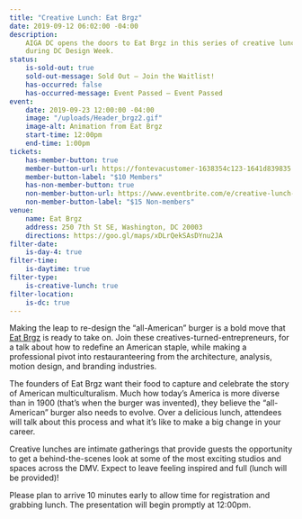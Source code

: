 ```yaml
---
title: "Creative Lunch: Eat Brgz"
date: 2019-09-12 06:02:00 -04:00
description:
    AIGA DC opens the doors to Eat Brgz in this series of creative lunches
    during DC Design Week.
status:
    is-sold-out: true
    sold-out-message: Sold Out — Join the Waitlist!
    has-occurred: false
    has-occurred-message: Event Passed — Event Passed
event:
    date: 2019-09-23 12:00:00 -04:00
    image: "/uploads/Header_brgz2.gif"
    image-alt: Animation from Eat Brgz
    start-time: 12:00pm
    end-time: 1:00pm
tickets:
    has-member-button: true
    member-button-url: https://fontevacustomer-1638354c123-1641d839835.force.com/services/oauth2/authorize?client_id=3MVG9nthuDc9owbcOq7_07W.HriOQQPWTbMkrpOla.ajDQlTHf4_uby_mhwylcX.mJBU2O2SppTiZMS0J_HJd&response_type=code&redirect_uri=https://ikit.aiga.org/ikit_national_util/ikit-national-util-sso-redirect/&state=https%3A%2F%2Fdc.aiga.org%2Fevent%2Fcreative-lunch-eat-brgz%2F%3Fredirect_source%3Deventbrite_register
    member-button-label: "$10 Members"
    has-non-member-button: true
    non-member-button-url: https://www.eventbrite.com/e/creative-lunch-eat-brgz-tickets-72520485725
    non-member-button-label: "$15 Non-members"
venue:
    name: Eat Brgz
    address: 250 7th St SE, Washington, DC 20003
    directions: https://goo.gl/maps/xDLrQekSAsDYnu2JA
filter-date:
    is-day-4: true
filter-time:
    is-daytime: true
filter-type:
    is-creative-lunch: true
filter-location:
    is-dc: true
---
```


Making the leap to re-design the “all-American” burger is a bold move that [Eat Brgz](https://www.eatbrgz.com/) is ready to take on. Join these creatives-turned-entrepreneurs, for a talk about how to redefine an American staple, while making a professional pivot into restauranteering from the architecture, analysis, motion design, and branding industries.

The founders of Eat Brgz want their food to capture and celebrate the story of American multiculturalism. Much how today’s America is more diverse than in 1900 (that’s when the burger was invented), they believe the “all-American” burger also needs to evolve. Over a delicious lunch, attendees will talk about this process and what it’s like to make a big change in your career.

Creative lunches are intimate gatherings that provide guests the opportunity to get a behind-the-scenes look at some of the most exciting studios and spaces across the DMV. Expect to leave feeling inspired and full (lunch will be provided)!

Please plan to arrive 10 minutes early to allow time for registration and grabbing lunch. The presentation will begin promptly at 12:00pm.
